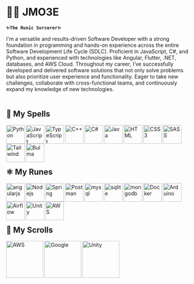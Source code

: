 # :mage_man: JMO3E 

**`✨The Runic Sorcerer✨`**

I'm a versatile and results-driven Software Developer with a strong foundation in programming and hands-on experience across the entire Software Development Life Cycle (SDLC). Proficient in JavaScript, C#, and Python, and experienced with technologies like Angular, Flutter, .NET, databases, and AWS Cloud. Throughout my career, I’ve successfully developed and delivered software solutions that not only solve problems but also prioritize user experience and functionality. Eager to take new challenges, collaborate with cross-functional teams, and continuously expand my knowledge of new technologies.
<br/>
<br/>

## 🔮 My Spells
<img align="left" alt="Python" width="50px" style="padding-rigth:50px;" src="https://cdn.jsdelivr.net/gh/devicons/devicon/icons/python/python-original.svg"/>
<img align="left" alt="JavaScript" width="50px" style="padding-rigth:50px;" src="https://cdn.jsdelivr.net/gh/devicons/devicon/icons/javascript/javascript-original.svg"/>
<img align="left" alt="TypeScript" width="50px" style="padding-rigth:50px;" src="https://cdn.jsdelivr.net/gh/devicons/devicon/icons/typescript/typescript-original.svg"/>
<img align="left" alt="C++" width="50px" style="padding-rigth:50px;" src="https://cdn.jsdelivr.net/gh/devicons/devicon/icons/cplusplus/cplusplus-original.svg"/>
<img align="left" alt="C#" width="50px" style="padding-rigth:50px;" src="https://cdn.jsdelivr.net/gh/devicons/devicon/icons/csharp/csharp-original.svg"/>
<img align="left" alt="Java" width="50px" style="padding-rigth:50px;" src="https://cdn.jsdelivr.net/gh/devicons/devicon/icons/java/java-original.svg"/>

<img align="left" alt="HTML" width="50px" style="padding-rigth:50px;" src="https://cdn.jsdelivr.net/gh/devicons/devicon@latest/icons/html5/html5-original-wordmark.svg" />        
<img align="left" alt="CSS3" width="50px" style="padding-rigth:50px;" src="https://cdn.jsdelivr.net/gh/devicons/devicon@latest/icons/css3/css3-original-wordmark.svg" />
<img align="left" alt="SASS" width="50px" style="padding-rigth:50px;" src="https://cdn.jsdelivr.net/gh/devicons/devicon@latest/icons/sass/sass-original.svg" />         
<img align="left" alt="Tailwind" width="50px" style="padding-rigth:50px;" src="https://cdn.jsdelivr.net/gh/devicons/devicon@latest/icons/tailwindcss/tailwindcss-original-wordmark.svg" />       
<img align="left" alt="Bulma" width="50px" style="padding-rigth:50px;" src="https://cdn.jsdelivr.net/gh/devicons/devicon@latest/icons/bulma/bulma-plain.svg" />        
          
<br/>
<br/>
<br/>
<br/>
<br/>

## ⚛ My Runes
<img align="left" alt="angularjs" width="50px" style="padding-rigth:50px;" src="https://cdn.jsdelivr.net/gh/devicons/devicon/icons/angularjs/angularjs-original.svg"/>
<img align="left" alt="Nodejs" width="50px" style="padding-rigth:50px;" src="https://cdn.jsdelivr.net/gh/devicons/devicon/icons/nodejs/nodejs-original-wordmark.svg"/>
<img align="left" alt="Spring" width="50px" style="padding-rigth:50px;" src="https://cdn.jsdelivr.net/gh/devicons/devicon@latest/icons/spring/spring-original-wordmark.svg" />
          
<img align="left" alt="Postman" width="50px" style="padding-rigth:50px;" src="https://cdn.jsdelivr.net/gh/devicons/devicon@latest/icons/postman/postman-original-wordmark.svg" />          

<img align="left" alt="mysql" width="50px" style="padding-rigth:50px;" src="https://cdn.jsdelivr.net/gh/devicons/devicon/icons/mysql/mysql-original-wordmark.svg"/>
<img align="left" alt="sqlite" width="50px" style="padding-rigth:50px;" src="https://cdn.jsdelivr.net/gh/devicons/devicon/icons/sqlite/sqlite-original-wordmark.svg"/>
<img align="left" alt="mongodb" width="50px" style="padding-rigth:50px;" src="https://cdn.jsdelivr.net/gh/devicons/devicon/icons/mongodb/mongodb-original-wordmark.svg"/>

<img align="left" alt="Docker" width="50px" style="padding-rigth:50px;" src="https://cdn.jsdelivr.net/gh/devicons/devicon/icons/docker/docker-original-wordmark.svg"/>
<img align="left" alt="Arduino" width="50px" style="padding-rigth:50px;" src="https://cdn.jsdelivr.net/gh/devicons/devicon@latest/icons/arduino/arduino-original-wordmark.svg" />
<img align="left" alt="Airflow" width="50px" style="padding-rigth:50px;" src="https://cdn.jsdelivr.net/gh/devicons/devicon@latest/icons/apacheairflow/apacheairflow-original-wordmark.svg" />
          

<img align="left" alt="Unity" width="50px" style="padding-rigth:50px;" src="https://cdn.jsdelivr.net/gh/devicons/devicon@latest/icons/unity/unity-original-wordmark.svg" />         
<img align="left" alt="AWS" width="50px" style="padding-rigth:50px;" src="https://cdn.jsdelivr.net/gh/devicons/devicon/icons/amazonwebservices/amazonwebservices-plain-wordmark.svg"/>

<br/>
<br/>
<br/>
<br/>
<br/>

## 📜 My Scrolls 

<img align="left" alt="AWS" width="100px" style="padding-rigth:60px;" src="https://images.credly.com/size/340x340/images/2784d0d8-327c-406f-971e-9f0e15097003/image.png"/>
<img align="left" alt="Google" width="100px" style="padding-rigth:60px;" src="https://images.credly.com/size/340x340/images/d41de2b7-cbc2-47ec-bcf1-ebecbe83872f/GCC_badge_DA_1000x1000.png"/>
<img align="left" alt="Unity" width="100px" style="padding-rigth:60px;" src="https://images.credly.com/size/340x340/images/03d1c2f6-6182-49bd-b5af-2ef6d28b5383/image.png"/>

<br/>
<br/>
